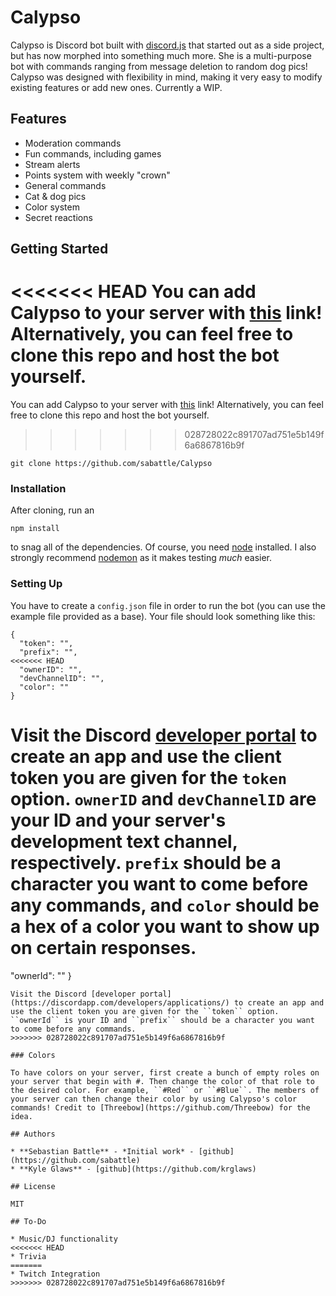 # Calypso

Calypso is Discord bot built with [discord.js](https://github.com/discordjs/discord.js) that started out as a side project, but has now morphed into something much more. She is a multi-purpose bot with commands ranging from message deletion to random dog pics! Calypso was designed with flexibility in mind, making it very easy to modify existing features or add new ones. Currently a WIP.

## Features

  * Moderation commands
  * Fun commands, including games
  * Stream alerts
  * Points system with weekly "crown"
  * General commands
  * Cat & dog pics
  * Color system
  * Secret reactions

## Getting Started

<<<<<<< HEAD
You can add Calypso to your server with [this](https://discordapp.com/oauth2/authorize?client_id=416451977380364288&scope=bot&permissions=1513483350) link! Alternatively, you can feel free to clone this repo and host the bot yourself.
=======
You can add Calypso to your server with [this](https://discordapp.com/oauth2/authorize?client_id=416451977380364288&scope=bot&permissions=2146958679) link! Alternatively, you can feel free to clone this repo and host the bot yourself.
>>>>>>> 028728022c891707ad751e5b149f6a6867816b9f
```
git clone https://github.com/sabattle/Calypso
```

### Installation

After cloning, run an
```
npm install
```
to snag all of the dependencies. Of course, you need [node](https://nodejs.org/en/) installed. I also strongly recommend [nodemon](https://www.npmjs.com/package/nodemon) as it makes testing *much* easier.

### Setting Up

You have to create a ``config.json`` file in order to run the bot (you can use the example file provided as a base). Your file should look something like this:
```
{
  "token": "",
  "prefix": "",
<<<<<<< HEAD
  "ownerID": "",
  "devChannelID": "",
  "color": ""
}
```
Visit the Discord [developer portal](https://discordapp.com/developers/applications/) to create an app and use the client token you are given for the ``token`` option. ``ownerID`` and ``devChannelID`` are your ID and your server's development text channel, respectively. ``prefix`` should be a character you want to come before any commands, and ``color`` should be a hex of a color you want to show up on certain responses.
=======
  "ownerId": ""
}
```
Visit the Discord [developer portal](https://discordapp.com/developers/applications/) to create an app and use the client token you are given for the ``token`` option. ``ownerId`` is your ID and ``prefix`` should be a character you want to come before any commands.
>>>>>>> 028728022c891707ad751e5b149f6a6867816b9f

### Colors

To have colors on your server, first create a bunch of empty roles on your server that begin with #. Then change the color of that role to the desired color. For example, ``#Red`` or ``#Blue``. The members of your server can then change their color by using Calypso's color commands! Credit to [Threebow](https://github.com/Threebow) for the idea.

## Authors

* **Sebastian Battle** - *Initial work* - [github](https://github.com/sabattle)
* **Kyle Glaws** - [github](https://github.com/krglaws)

## License

MIT

## To-Do

* Music/DJ functionality
<<<<<<< HEAD
* Trivia
=======
* Twitch Integration
>>>>>>> 028728022c891707ad751e5b149f6a6867816b9f
